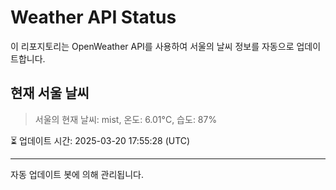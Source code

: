 
# Weather API Status

이 리포지토리는 OpenWeather API를 사용하여 서울의 날씨 정보를 자동으로 업데이트합니다.

## 현재 서울 날씨
> 서울의 현재 날씨: mist, 온도: 6.01°C, 습도: 87%

⏳ 업데이트 시간: 2025-03-20 17:55:28 (UTC)

---
자동 업데이트 봇에 의해 관리됩니다.
